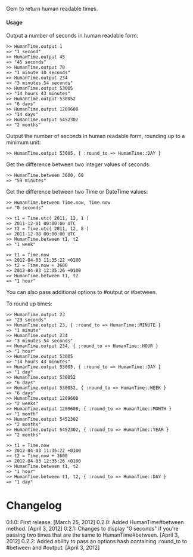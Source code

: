 Gem to return human readable times.

#### Usage

Output a number of seconds in human readable form:

    >> HumanTime.output 1
    => "1 second"
    >> HumanTime.output 45
    => "45 seconds"
    >> HumanTime.output 70
    => "1 minute 10 seconds"
    >> HumanTime.output 234
    => "3 minutes 54 seconds"
    >> HumanTime.output 53005
    => "14 hours 43 minutes"
    >> HumanTime.output 530052
    => "6 days"
    >> HumanTime.output 1209600
    => "14 days"
    >> HumanTime.output 5452302
    => "2 months"
    
Output the number of seconds in human readable form, rounding up to a minimum unit:

    >> HumanTime.output 53005, { :round_to => HumanTime::DAY }
    
Get the difference between two integer values of seconds:

    >> HumanTime.between 3600, 60
    => "59 minutes" 
 
 Get the difference between two Time or DateTime values:
 
    >> HumanTime.between Time.now, Time.now
    => "0 seconds" 
    
    >> t1 = Time.utc( 2011, 12, 1 )
    => 2011-12-01 00:00:00 UTC 
    >> t2 = Time.utc( 2011, 12, 8 )
    => 2011-12-08 00:00:00 UTC 
    >> HumanTime.between t1, t2
    => "1 week" 
    
    >> t1 = Time.now
    => 2012-04-03 11:35:22 +0100 
    >> t2 = Time.now + 3600
    => 2012-04-03 12:35:26 +0100 
    >> HumanTime.between t1, t2
    => "1 hour" 
    
You can also pass additional options to #output or #between.

To round up times:

    >> HumanTime.output 23
    => "23 seconds" 
    >> HumanTime.output 23, { :round_to => HumanTime::MINUTE }
    => "1 minute" 
    >> HumanTime.output 234
    => "3 minutes 54 seconds" 
    >> HumanTime.output 234, { :round_to => HumanTime::HOUR }
    => "1 hour" 
    >> HumanTime.output 53005
    => "14 hours 43 minutes" 
    >> HumanTime.output 53005, { :round_to => HumanTime::DAY }
    => "1 day" 
    >> HumanTime.output 530052
    => "6 days" 
    >> HumanTime.output 530052, { :round_to => HumanTime::WEEK }
    => "6 days" 
    >> HumanTime.output 1209600
    => "2 weeks" 
    >> HumanTime.output 1209600, { :round_to => HumanTime::MONTH }
    => "1 month" 
    >> HumanTime.output 5452302
    => "2 months" 
    >> HumanTime.output 5452302, { :round_to => HumanTime::YEAR }
    => "2 months"
    
    >> t1 = Time.now
    => 2012-04-03 11:35:22 +0100 
    >> t2 = Time.now + 3600
    => 2012-04-03 12:35:26 +0100 
    >> HumanTime.between t1, t2
    => "1 hour" 
    >> HumanTime.between t1, t2, { :round_to => HumanTime::DAY }
    => "1 day" 
    
# Changelog

0.1.0: First release. [March 25, 2012]
0.2.0: Added HumanTime#between method. [April 3, 2012]
0.2.1: Changes to display "0 seconds" if you're passing two times that are the same to HumanTime#between. [April 3, 2012]
0.2.2: Added ability to pass an options hash containing :round_to to #between and #output. [April 3, 2012] 